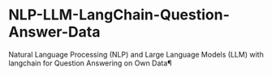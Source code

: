 # NLP-LLM-LangChain-Question-Answer-Data
Natural Language Processing (NLP) and Large Language Models (LLM) with langchain for Question Answering on Own Data¶
